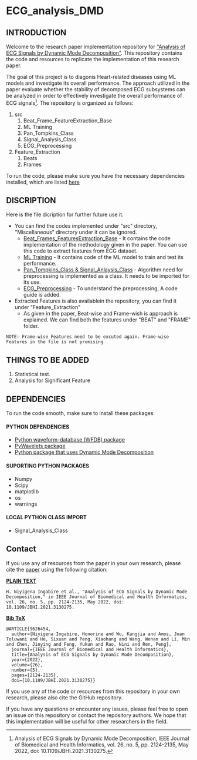 # ECG_analysis_DMD

## **INTRODUCTION**

Welcome to the research paper implementation repository for ["Analysis of ECG Signals by Dynamic Mode Decomposition"](https://ieeexplore.ieee.org/abstract/document/9626454). This repository contains the code and resources to replicate the implementation of this research paper.

The goal of this project is to diagonis Heart-related diseases using ML models and investigate its overall performance. The approach utilized in the paper evaluate whether the stability of decomposed ECG subsystems can be analyzed in order to effectively investigate the overall performance of ECG signals[^1]. The repository is organized as follows:
1. src
    1. Beat_Frame_FeatureExtraction_Base
    2. ML Training
    3. Pan_Tompkins_Class
    4. Signal_Analysis_Class
    5. ECG_Preprocessing
2. Feature_Extraction
    1. Beats
    2. Frames

To run the code, please make sure you have the necessary dependencies installed, which are listed [here](#DEPENDENCIES)


## **DISCRIPTION**

Here is the file dicription for further future use it.

- You can find the codes implemented under "src" directory, "Miscellaneous" directory under it can be ignored.
    - <u>Beat_Frames_FeaturesExtraction_Base</u> - It contains the code implementation of the  methodology given in the paper. You can use this code to extract features from ECG dataset.
    - <u>ML Training</u> - It contains code of the ML model to train and test its performance.
    - <u>Pan_Tompkins_Class & Signal_Anlaysis_Class</u> - Algorithm need for preprocessing is implemented as a class. It needs to be imported for its use.
    - <u>ECG_Preprocessing</u> - To understand the preprocessing, A code guide is added.
- Extracted Features is also availablein the repository, you can find it under "Feature_Extraction"
    - As given in the paper, Beat-wise and Frame-wish is approach is explained. We can find both the features under "BEAT" and "FRAME" folder.
    
`NOTE: Frame-wise Features need to be excuted again. Frame-wise Features in the file is not promising`

## **THINGS TO BE ADDED**
1. Statistical test.
2. Analysis for Significant Feature 
## **DEPENDENCIES**

To run the code smooth, make sure to install these packages

#### **PYTHON DEPENDENCIES**


- [Python waveform-database (WFDB) package](https://wfdb.readthedocs.io/en/latest/)
- [PyWavelets package](https://pywavelets.readthedocs.io/en/latest/)
- [Python package that uses Dynamic Mode Decomposition](https://mathlab.github.io/PyDMD/)

#### **SUPORTING PYTHON PACKAGES**

- Numpy
- Scipy
- matplotlib
- os
- warnings

#### **LOCAL PYTHON CLASS IMPORT**

- Signal_Analysis_Class

## **Contact**

If you use any of resources from the paper in your own research, please cite the [paper](https://ieeexplore.ieee.org/abstract/document/9626454) using the following citation:

**<u>PLAIN TEXT</u>**
```
H. Niyigena Ingabire et al., "Analysis of ECG Signals by Dynamic Mode Decomposition," in IEEE Journal of Biomedical and Health Informatics, vol. 26, no. 5, pp. 2124-2135, May 2022, doi: 10.1109/JBHI.2021.3130275.
```

**<u>Bib TeX</u>**

```
@ARTICLE{9626454,
  author={Niyigena Ingabire, Honorine and Wu, Kangjia and Amos, Joan Toluwani and He, Sixuan and Peng, Xiaohang and Wang, Wenan and Li, Min and Chen, Jinying and Feng, Yukun and Rao, Nini and Ren, Peng},
  journal={IEEE Journal of Biomedical and Health Informatics}, 
  title={Analysis of ECG Signals by Dynamic Mode Decomposition}, 
  year={2022},
  volume={26},
  number={5},
  pages={2124-2135},
  doi={10.1109/JBHI.2021.3130275}}

```
    

If you use any of the code or resources from this repository in your own research, please also cite the GitHub repository.


If you have any questions or encounter any issues, please feel free to open an issue on this repository or contact the repository authors. We hope that this implementation will be useful for other researchers in the field.

[^1]: Analysis of ECG Signals by Dynamic Mode Decomposition, IEEE Journal of Biomedical and Health Informatics, vol. 26, no. 5, pp. 2124-2135, May 2022, doi: 10.1109/JBHI.2021.3130275.